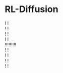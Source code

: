 # RL-Diffusion
!       !       
!       !       
!       !       
!       !       
!!!!!!!!!       
!       !       
!       !       
!       !       
!       !